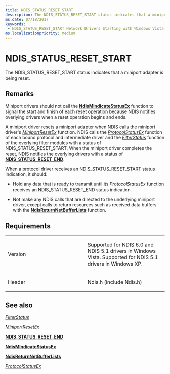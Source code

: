 ```yaml
---
title: NDIS_STATUS_RESET_START
description: The NDIS_STATUS_RESET_START status indicates that a miniport adapter is being reset.
ms.date: 07/18/2017
keywords:
 - NDIS_STATUS_RESET_START Network Drivers Starting with Windows Vista
ms.localizationpriority: medium
---
```


# NDIS\_STATUS\_RESET\_START


The NDIS\_STATUS\_RESET\_START status indicates that a miniport adapter is being reset.

Remarks
-------

Miniport drivers should not call the [**NdisMIndicateStatusEx**](/windows-hardware/drivers/ddi/ndis/nf-ndis-ndismindicatestatusex) function to signal the start and finish of each reset operation because NDIS notifies overlying drivers when a reset operation begins and ends.

A miniport driver resets a miniport adapter when NDIS calls the miniport driver's [*MiniportResetEx*](/windows-hardware/drivers/ddi/ndis/nc-ndis-miniport_reset) function. NDIS calls the [*ProtocolStatusEx*](/windows-hardware/drivers/ddi/ndis/nc-ndis-protocol_status_ex) function of each bound protocol and intermediate driver and the [*FilterStatus*](/windows-hardware/drivers/ddi/ndis/nc-ndis-filter_status) function of the overlying filter modules with a status of NDIS\_STATUS\_RESET\_START. When the miniport driver completes the reset, NDIS notifies the overlying drivers with a status of [**NDIS\_STATUS\_RESET\_END**](ndis-status-reset-end.md).

When a protocol driver receives an NDIS\_STATUS\_RESET\_START status indication, it should:

-   Hold any data that is ready to transmit until its *ProtocolStatusEx* function receives an NDIS\_STATUS\_RESET\_END status indication.

-   Not make any NDIS calls that are directed to the underlying miniport driver, except calls to return resources such as received data buffers with the [**NdisReturnNetBufferLists**](/windows-hardware/drivers/ddi/ndis/nf-ndis-ndisreturnnetbufferlists) function.

Requirements
------------

<table>
<colgroup>
<col width="50%" />
<col width="50%" />
</colgroup>
<tbody>
<tr class="odd">
<td><p>Version</p></td>
<td><p>Supported for NDIS 6.0 and NDIS 5.1 drivers in Windows Vista. Supported for NDIS 5.1 drivers in Windows XP.</p></td>
</tr>
<tr class="even">
<td><p>Header</p></td>
<td>Ndis.h (include Ndis.h)</td>
</tr>
</tbody>
</table>

## See also


[*FilterStatus*](/windows-hardware/drivers/ddi/ndis/nc-ndis-filter_status)

[*MiniportResetEx*](/windows-hardware/drivers/ddi/ndis/nc-ndis-miniport_reset)

[**NDIS\_STATUS\_RESET\_END**](ndis-status-reset-end.md)

[**NdisMIndicateStatusEx**](/windows-hardware/drivers/ddi/ndis/nf-ndis-ndismindicatestatusex)

[**NdisReturnNetBufferLists**](/windows-hardware/drivers/ddi/ndis/nf-ndis-ndisreturnnetbufferlists)

[*ProtocolStatusEx*](/windows-hardware/drivers/ddi/ndis/nc-ndis-protocol_status_ex)

 

